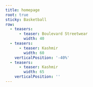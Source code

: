 ```yaml
---
title: homepage
root: true
sticky: Basketball
row:
  - teasers:
      - teaser: Boulevard Streetwear
        width: 40
  - teasers:
      - teaser: Kashmir
        width: 60
    verticalPosition: '-40%'
  - teasers:
      - teaser: Kashmir
        width: 65
    verticalPosition: ''
---
```



